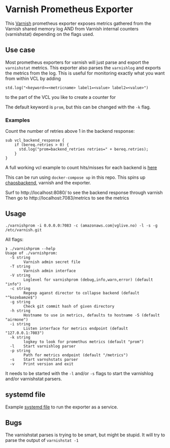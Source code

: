 # Varnish Prometheus Exporter

This [Varnish](https://varnish-cache.org/) prometheus exporter exposes metrics gathered from the Varnish shared memory log AND from Varnish internal counters (varnishstat) depending on the flags used.

## Use case 

Most prometheus exporters for varnish will just parse and export the `varnishstat` metrics. This exporter also parses the `varnishlog` and exports the metrics from the log. This is useful for monitoring exactly what you want from within VCL by adding
 ```
 std.log("<keyword>=<metricname> label1=<value> label2=<value>")
 ```
  to the part of the VCL you like to create a counter for

The default keyword is `prom`, but this can be changed with the `-k` flag.

### Examples
Count the number of retries above 1 in the backend response:

```vcl
sub vcl_backend_response {
    if (bereq.retries > 0) {
      std.log("prom=backend_retries retries=" + bereq.retries);
    }
}
```

A full working vcl example to count hits/misses for each backend is [here](varnish.vcl)

This can be run using `docker-compose up` in this repo. This spins up [chaosbackend](https://github.com/auduny/chaosbackend), varnish and the exporter.

Surf to http://localhost:8080/ to see the backend response through varnish
Then go to http://localhost:7083/metrics to see the metrics


## Usage
```shell
./varnishprom -i 0.0.0.0:7083 -c (amazonaws.com|vglive.no) -l -s -g /etc/varnish.git
````

All flags:

```shell
❯ ./varnishprom --help
Usage of ./varnishprom:
  -S string
        Varnish admin secret file
  -T string
        Varnish admin interface
  -V string
        Loglevel for varnishprom (debug,info,warn,error) (default "info")
  -c string
        Regexp aganst director to collapse backend (default "^kozebamze$")
  -g string
        Check git commit hash of given directory
  -h string
        Hostname to use in metrics, defaults to hostname -S (default "airmone")
  -i string
        Listen interface for metrics endpoint (default "127.0.0.1:7083")
  -k string
        logkey to look for promethus metrics (default "prom")
  -l    Start varnishlog parser
  -p string
        Path for metrics endpoint (default "/metrics")
  -s    Start varnshstats parser
  -v    Print version and exit
```

It needs to be started with the `-l` and/or `-s` flags to start the varnishlog and/or varnishstat parsers.

## systemd file
Example [systemd file](varnishprom.service) to run the exporter as a service.

## Bugs

The varnishstat parses is trying to be smart, but might be stupid. It will try to parse the output of `varnishstat -1`
